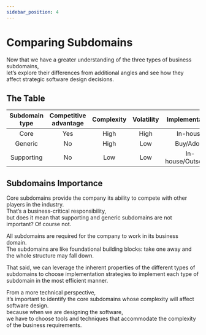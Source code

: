 ```yaml
---
sidebar_position: 4
---
```


# Comparing Subdomains

Now that we have a greater understanding of the three types of business subdomains,  
let’s explore their differences from additional angles and see how they affect strategic software design decisions.

## The Table

| Subdomain type | Competitive advantage | Complexity | Volatility |   Implementation   |   Problem   |
| :------------: | :-------------------: | :--------: | :--------: | :----------------: | :---------: |
|      Core      |          Yes          |    High    |    High    |      In-house      | Interesting |
|    Generic     |          No           |    High    |    Low     |     Buy/Adopt      |   Solved    |
|   Supporting   |          No           |    Low     |    Low     | In-house/Outsource |   Obvious   |

## Subdomains Importance

Core subdomains provide the company its ability to compete with other players in the industry.  
That’s a business-critical responsibility,  
but does it mean that supporting and generic subdomains are not important? Of course not.

All subdomains are required for the company to work in its business domain.  
The subdomains are like foundational building blocks: take one away and the whole structure may fall down.

That said, we can leverage the inherent properties of the different types of subdomains to choose implementation strategies to implement each type of subdomain in the most efficient manner.

From a more technical perspective,  
it’s important to identify the core subdomains whose complexity will affect software design.  
because when we are designing the software,  
we have to choose tools and techniques that accommodate the complexity of the business requirements.
